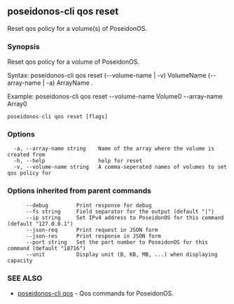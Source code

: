 ## poseidonos-cli qos reset

Reset qos policy for a volume(s) of PoseidonOS.

### Synopsis

Reset qos policy for a volume of PoseidonOS.

Syntax: 
	poseidonos-cli qos reset (--volume-name | -v) VolumeName (--array-name | -a) ArrayName .

Example: 
	poseidonos-cli qos reset --volume-name Volume0 --array-name Array0
          

```
poseidonos-cli qos reset [flags]
```

### Options

```
  -a, --array-name string    Name of the array where the volume is created from
  -h, --help                 help for reset
  -v, --volume-name string   A comma-seperated names of volumes to set qos policy for
```

### Options inherited from parent commands

```
      --debug         Print response for debug
      --fs string     Field separator for the output (default "|")
      --ip string     Set IPv4 address to PoseidonOS for this command (default "127.0.0.1")
      --json-req      Print request in JSON form
      --json-res      Print response in JSON form
      --port string   Set the port number to PoseidonOS for this command (default "18716")
      --unit          Display unit (B, KB, MB, ...) when displaying capacity
```

### SEE ALSO

* [poseidonos-cli qos](poseidonos-cli_qos.md)	 - Qos commands for PoseidonOS.

